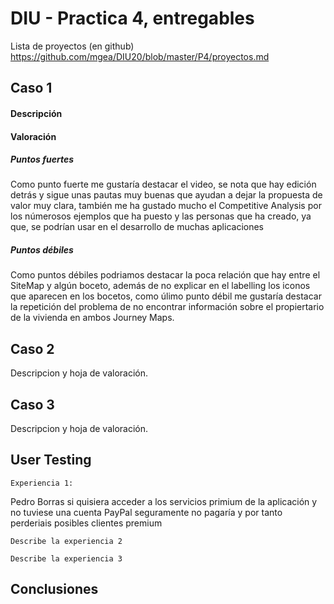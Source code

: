 # DIU - Practica 4, entregables

Lista de proyectos (en github) https://github.com/mgea/DIU20/blob/master/P4/proyectos.md


## Caso 1

#### Descripción
#### Valoración
##### Puntos fuertes 
Como punto fuerte me gustaría destacar el video, se nota que hay edición detrás y sigue unas pautas muy buenas que ayudan a dejar la propuesta de valor muy clara, también me ha gustado mucho el Competitive Analysis por los númerosos ejemplos que ha puesto y las personas que ha creado, ya que, se podrían usar en el desarrollo de muchas aplicaciones
##### Puntos débiles 
Como puntos débiles podriamos destacar la poca relación que hay entre el SiteMap y algún boceto, además de no explicar en el labelling los iconos que aparecen en los bocetos, como úlimo punto débil me gustaría destacar la repetición del problema de no encontrar información sobre el propiertario de la vivienda en ambos Journey Maps.


## Caso 2

Descripcion y hoja de valoración.  


## Caso 3

Descripcion y hoja de valoración.   

## User Testing

	Experiencia 1:    
Pedro Borras si quisiera acceder a los servicios primium de la aplicación y no tuviese una cuenta PayPal seguramente no pagaría y por tanto perderiais posibles clientes premium

	Describe la experiencia 2

	Describe la experiencia 3


## Conclusiones
